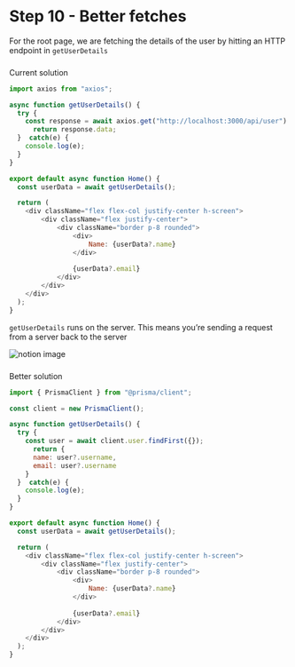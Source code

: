 # Step 10 - Better fetches

For the root page, we are fetching the details of the user by hitting an HTTP endpoint in `getUserDetails`

### 

[](#9dc5140e9e2c47a7beb459864401779c "Current solution")Current solution

```javascript
import axios from "axios";

async function getUserDetails() {
  try {
    const response = await axios.get("http://localhost:3000/api/user")
	  return response.data;
  }  catch(e) {
    console.log(e);
  }
}

export default async function Home() {
  const userData = await getUserDetails();

  return (
    <div className="flex flex-col justify-center h-screen">
        <div className="flex justify-center">
            <div className="border p-8 rounded">
                <div>
                    Name: {userData?.name}
                </div>
                
                {userData?.email}
            </div>
        </div>
    </div>
  );
}
```

`getUserDetails` runs on the server. This means you’re sending a request from a server back to the server

![notion image](https://www.notion.so/image/https%3A%2F%2Fprod-files-secure.s3.us-west-2.amazonaws.com%2F085e8ad8-528e-47d7-8922-a23dc4016453%2F71abac43-74f7-44a7-a974-b8202c7ed862%2FScreenshot_2024-03-03_at_5.09.36_PM.png?table=block&id=93cc8990-749e-4723-a1d6-487154c2f7e9&cache=v2)

### 

[](#c92c1b9344b844548af3eb3ecd9c4014 "Better solution")Better solution

```javascript
import { PrismaClient } from "@prisma/client";

const client = new PrismaClient();

async function getUserDetails() {
  try {
    const user = await client.user.findFirst({});
	  return {
      name: user?.username,
      email: user?.username
    }
  }  catch(e) {
    console.log(e);
  }
}

export default async function Home() {
  const userData = await getUserDetails();

  return (
    <div className="flex flex-col justify-center h-screen">
        <div className="flex justify-center">
            <div className="border p-8 rounded">
                <div>
                    Name: {userData?.name}
                </div>
                
                {userData?.email}
            </div>
        </div>
    </div>
  );
}
```